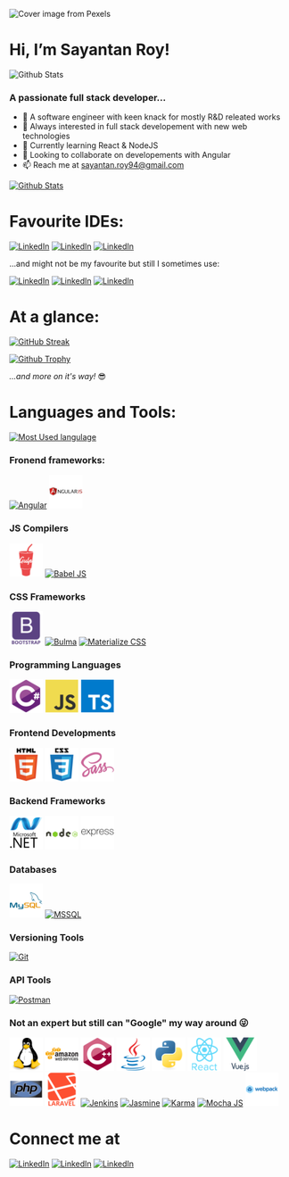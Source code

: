 ![Cover image from Pexels](https://images.pexels.com/photos/169573/pexels-photo-169573.jpeg?auto=compress&cs=tinysrgb&dpr=3&h=375&w=630)

# Hi, I’m Sayantan Roy!

![Github Stats](https://komarev.com/ghpvc/?username=dusk196&label=Profile%20views&color=blue&style=flat-square)

### A passionate full stack developer...

- 👋 A software engineer with keen knack for mostly R&D releated works
- 👀 Always interested in full stack developement with new web technologies
- 🌱 Currently learning React & NodeJS
- 💞️ Looking to collaborate on developements with Angular
- 📫 Reach me at sayantan.roy94@gmail.com

[![Github Stats](https://github-readme-stats.vercel.app/api?username=dusk196&show_icons=true&theme=vue-dark)](https://github-readme-stats.vercel.app/)

# Favourite IDEs:

[![LinkedIn](https://img.shields.io/badge/Visual_Studio_Code-0078D4?style=for-the-badge&logo=visual%20studio%20code&logoColor=white)](https://code.visualstudio.com/)
[![LinkedIn](https://img.shields.io/badge/Visual_Studio-5C2D91?style=for-the-badge&logo=visual%20studio&logoColor=white)](https://visualstudio.microsoft.com/)
[![LinkedIn](https://img.shields.io/badge/Notepad++-90E59A.svg?style=for-the-badge&logo=notepad%2B%2B&logoColor=black)](https://notepad-plus-plus.org/)

...and might not be my favourite but still I sometimes use:

[![LinkedIn](https://img.shields.io/badge/Eclipse-2C2255?style=for-the-badge&logo=eclipse&logoColor=white)](https://www.eclipse.org/)
[![LinkedIn](https://img.shields.io/badge/sublime_text-%23575757.svg?&style=for-the-badge&logo=sublime-text&logoColor=important)](https://www.sublimetext.com/)
[![LinkedIn](https://img.shields.io/badge/Atom-66595C?style=for-the-badge&logo=Atom&logoColor=white)](https://atom.io/)

# At a glance:

[![GitHub Streak](https://github-readme-streak-stats.herokuapp.com?user=dusk196&theme=vue-dark)](https://git.io/streak-stats)

[![Github Trophy](https://github-profile-trophy.vercel.app/?username=dusk196&theme=gruvbox&margin-w=15&no-bg=false&no-frame=false)](https://github.com/ryo-ma/github-profile-trophy)

*...and more on it's way!* 😎

# Languages and Tools:

[![Most Used langulage](https://github-readme-stats.vercel.app/api/top-langs/?username=dusk196&show_icons=true&theme=vue-dark)](https://github-readme-stats.vercel.app/)

### Fronend frameworks:

[<img src="https://angular.io/assets/images/logos/angular/angular.svg" height="60" alt="Angular" title="Angular" />](https://angular.io)
[<img src="https://raw.githubusercontent.com/devicons/devicon/master/icons/angularjs/angularjs-original-wordmark.svg" height="60" alt="AngularJS" title="AngularJS" />](https://angularjs.org/)

### JS Compilers

[<img src="https://raw.githubusercontent.com/devicons/devicon/master/icons/gulp/gulp-plain.svg" height="60" alt="Gulp JS" title="Gulp JS" />](https://gulpjs.com/)
[<img src="https://www.vectorlogo.zone/logos/babeljs/babeljs-icon.svg" height="60" alt="Babel JS" title="Babel JS" />](https://babeljs.io/)

### CSS Frameworks

[<img src="https://raw.githubusercontent.com/devicons/devicon/master/icons/bootstrap/bootstrap-plain-wordmark.svg" height="60" alt="Bootstrap" title="Bootstrap" />](https://getbootstrap.com/)
[<img src="https://raw.githubusercontent.com/gilbarbara/logos/804dc257b59e144eaca5bc6ffd16949752c6f789/logos/bulma.svg" height="60" alt="Bulma" title="Bulma" />](https://bulma.io/)
[<img src="https://raw.githubusercontent.com/prplx/svg-logos/5585531d45d294869c4eaab4d7cf2e9c167710a9/svg/materialize.svg" height="60" alt="Materialize CSS" title="Materialize CSS" />](https://materializecss.com/)

### Programming Languages

[<img src="https://raw.githubusercontent.com/devicons/devicon/master/icons/csharp/csharp-original.svg" height="60" alt="C#" title="C#" />](https://www.w3schools.com/cs/)
[<img src="https://raw.githubusercontent.com/devicons/devicon/master/icons/javascript/javascript-original.svg" height="60" alt="JavaScript" title="JavaScript" />](https://developer.mozilla.org/en-US/docs/Web/JavaScript/)
[<img src="https://raw.githubusercontent.com/devicons/devicon/master/icons/typescript/typescript-original.svg" height="60" alt="TypeScript" title="TypeScript" />](https://www.typescriptlang.org/)

### Frontend Developments

[<img src="https://raw.githubusercontent.com/devicons/devicon/master/icons/html5/html5-original-wordmark.svg" height="60" alt="HTML" title="HTML" />](https://www.w3.org/html/)
[<img src="https://raw.githubusercontent.com/devicons/devicon/master/icons/css3/css3-original-wordmark.svg" height="60" alt="CSS" title="CSS" />](https://www.w3schools.com/css/)
[<img src="https://raw.githubusercontent.com/devicons/devicon/master/icons/sass/sass-original.svg" height="60" alt="SASS/SCSS" title="SASS/SCSS" />](https://sass-lang.com/)

### Backend Frameworks

[<img src="https://raw.githubusercontent.com/devicons/devicon/master/icons/dot-net/dot-net-original-wordmark.svg" height="60" alt=".NET Framework" title=".NET Framework" />](https://dotnet.microsoft.com/)
[<img src="https://raw.githubusercontent.com/devicons/devicon/master/icons/nodejs/nodejs-original-wordmark.svg" height="60" alt="Node JS" title="Node JS" />](https://nodejs.org/)
[<img src="https://raw.githubusercontent.com/devicons/devicon/master/icons/express/express-original-wordmark.svg" height="60" alt="Express JS" title="Express JS" />](https://expressjs.com/)

### Databases

[<img src="https://raw.githubusercontent.com/devicons/devicon/master/icons/mysql/mysql-original-wordmark.svg" height="60" alt="MySQL" title="MySQL" />](https://www.mysql.com/)
[<img src="https://www.svgrepo.com/show/303229/microsoft-sql-server-logo.svg" height="60" alt="MSSQL" title="MSSQL" />](https://www.microsoft.com/en-us/sql-server/)

### Versioning Tools

[<img src="https://www.vectorlogo.zone/logos/git-scm/git-scm-icon.svg" height="60" alt="Git" title="Git" />](https://git-scm.com/)

### API Tools

[<img src="https://www.vectorlogo.zone/logos/getpostman/getpostman-icon.svg" height="60" alt="Postman" title="Postman" />](https://postman.com/)

### Not an expert but still can "Google" my way around 😜

[<img src="https://raw.githubusercontent.com/devicons/devicon/master/icons/linux/linux-original.svg" height="60" alt="Linux" title="Linux" />](https://www.linux.org/)
[<img src="https://raw.githubusercontent.com/devicons/devicon/master/icons/amazonwebservices/amazonwebservices-original-wordmark.svg" height="60" alt="AWS Console" title="AWS Console" />](https://aws.amazon.com/)
[<img src="https://raw.githubusercontent.com/devicons/devicon/master/icons/cplusplus/cplusplus-original.svg" height="60" alt="C++" title="C++" />](https://www.w3schools.com/cpp/)
[<img src="https://raw.githubusercontent.com/devicons/devicon/master/icons/java/java-original.svg" height="60" alt="Java" title="Java" />](https://www.java.com/)
[<img src="https://raw.githubusercontent.com/devicons/devicon/master/icons/python/python-original.svg" height="60" alt="Python" title="Python" />](https://www.python.org/)
[<img src="https://raw.githubusercontent.com/devicons/devicon/master/icons/react/react-original-wordmark.svg" height="60" alt="React" title="React" />](https://reactjs.org/)
[<img src="https://raw.githubusercontent.com/devicons/devicon/master/icons/vuejs/vuejs-original-wordmark.svg" height="60" alt="Vue JS" title="Vue JS" />](https://vuejs.org/)
[<img src="https://raw.githubusercontent.com/devicons/devicon/master/icons/php/php-original.svg" height="60" alt="PHP" title="PHP" />](https://www.php.net/)
[<img src="https://raw.githubusercontent.com/devicons/devicon/master/icons/laravel/laravel-plain-wordmark.svg" height="60" alt="Laravel" title="Laravel" />](https://laravel.com/)
[<img src="https://www.vectorlogo.zone/logos/jenkins/jenkins-icon.svg" height="60" alt="Jenkins" title="Jenkins" />](https://www.jenkins.io/)
[<img src="https://www.vectorlogo.zone/logos/jasmine/jasmine-icon.svg" height="60" alt="Jasmine" title="Jasmine" />](https://jasmine.github.io/)
[<img src="https://raw.githubusercontent.com/detain/svg-logos/780f25886640cef088af994181646db2f6b1a3f8/svg/karma.svg" height="60" alt="Karma" title="Karma" />](https://karma-runner.github.io/latest/index.html/)
[<img src="https://www.vectorlogo.zone/logos/mochajs/mochajs-icon.svg" height="60" alt="Mocha JS" title="Mocha JS" />](https://mochajs.org/)
[<img src="https://raw.githubusercontent.com/devicons/devicon/d00d0969292a6569d45b06d3f350f463a0107b0d/icons/webpack/webpack-original-wordmark.svg" height="60" alt="Webpack" title="Webpack" />](https://webpack.js.org/)

# Connect me at

[![LinkedIn](https://img.shields.io/badge/LinkedIn-0077B5?style=for-the-badge&logo=linkedin&logoColor=white)](https://www.linkedin.com/in/sayantan-roy94/)
[![LinkedIn](https://img.shields.io/badge/Facebook-1877F2?style=for-the-badge&logo=facebook&logoColor=white)](https://www.facebook.com/dusk196/)
[![LinkedIn](https://img.shields.io/badge/Twitter-1DA1F2?style=for-the-badge&logo=twitter&logoColor=white)](https://twitter.com/itsroy94)